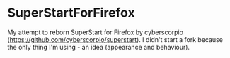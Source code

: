 # SuperStartForFirefox

My attempt to reborn SuperStart for Firefox by cyberscorpio (https://github.com/cyberscorpio/superstart). I didn't start a fork because the only thing I'm using - an idea (appearance and behaviour).
